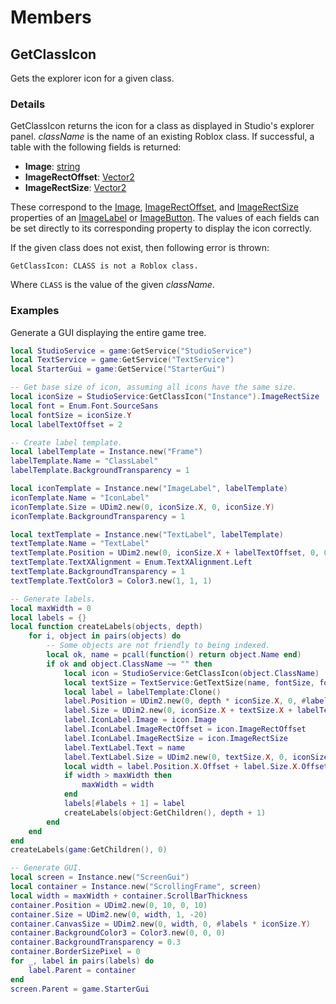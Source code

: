 # Members

## GetClassIcon
Gets the explorer icon for a given class.

### Details
GetClassIcon returns the icon for a class as displayed in Studio's explorer
panel. *className* is the name of an existing Roblox class. If successful, a
table with the following fields is returned:

- **Image**: [string](type:string)
- **ImageRectOffset**: [Vector2](type:Vector2)
- **ImageRectSize**: [Vector2](type:Vector2)

These correspond to the [Image](class:ImageLabel/Image),
[ImageRectOffset](class:ImageLabel/ImageRectOffset), and
[ImageRectSize](class:ImageLabel/ImageRectSize) properties of an
[ImageLabel](class:ImageLabel) or [ImageButton](class:ImageButton). The values
of each fields can be set directly to its corresponding property to display the
icon correctly.

If the given class does not exist, then following error is thrown:

	GetClassIcon: CLASS is not a Roblox class.

Where `CLASS` is the value of the given *className*.

### Examples
Generate a GUI displaying the entire game tree.

```lua
local StudioService = game:GetService("StudioService")
local TextService = game:GetService("TextService")
local StarterGui = game:GetService("StarterGui")

-- Get base size of icon, assuming all icons have the same size.
local iconSize = StudioService:GetClassIcon("Instance").ImageRectSize
local font = Enum.Font.SourceSans
local fontSize = iconSize.Y
local labelTextOffset = 2

-- Create label template.
local labelTemplate = Instance.new("Frame")
labelTemplate.Name = "ClassLabel"
labelTemplate.BackgroundTransparency = 1

local iconTemplate = Instance.new("ImageLabel", labelTemplate)
iconTemplate.Name = "IconLabel"
iconTemplate.Size = UDim2.new(0, iconSize.X, 0, iconSize.Y)
iconTemplate.BackgroundTransparency = 1

local textTemplate = Instance.new("TextLabel", labelTemplate)
textTemplate.Name = "TextLabel"
textTemplate.Position = UDim2.new(0, iconSize.X + labelTextOffset, 0, 0)
textTemplate.TextXAlignment = Enum.TextXAlignment.Left
textTemplate.BackgroundTransparency = 1
textTemplate.TextColor3 = Color3.new(1, 1, 1)

-- Generate labels.
local maxWidth = 0
local labels = {}
local function createLabels(objects, depth)
	for i, object in pairs(objects) do
		-- Some objects are not friendly to being indexed.
		local ok, name = pcall(function() return object.Name end)
		if ok and object.ClassName ~= "" then
			local icon = StudioService:GetClassIcon(object.ClassName)
			local textSize = TextService:GetTextSize(name, fontSize, font, Vector2.new(0, 0))
			local label = labelTemplate:Clone()
			label.Position = UDim2.new(0, depth * iconSize.X, 0, #labels * iconSize.Y)
			label.Size = UDim2.new(0, iconSize.X + textSize.X + labelTextOffset, 0, iconSize.Y)
			label.IconLabel.Image = icon.Image
			label.IconLabel.ImageRectOffset = icon.ImageRectOffset
			label.IconLabel.ImageRectSize = icon.ImageRectSize
			label.TextLabel.Text = name
			label.TextLabel.Size = UDim2.new(0, textSize.X, 0, iconSize.Y)
			local width = label.Position.X.Offset + label.Size.X.Offset
			if width > maxWidth then
				maxWidth = width
			end
			labels[#labels + 1] = label
			createLabels(object:GetChildren(), depth + 1)
		end
	end
end
createLabels(game:GetChildren(), 0)

-- Generate GUI.
local screen = Instance.new("ScreenGui")
local container = Instance.new("ScrollingFrame", screen)
local width = maxWidth + container.ScrollBarThickness
container.Position = UDim2.new(0, 10, 0, 10)
container.Size = UDim2.new(0, width, 1, -20)
container.CanvasSize = UDim2.new(0, width, 0, #labels * iconSize.Y)
container.BackgroundColor3 = Color3.new(0, 0, 0)
container.BackgroundTransparency = 0.3
container.BorderSizePixel = 0
for _, label in pairs(labels) do
	label.Parent = container
end
screen.Parent = game.StarterGui
```
